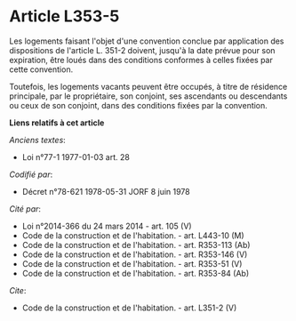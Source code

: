 # Article L353-5

Les logements faisant l'objet d'une convention conclue par application des dispositions de l'article L. 351-2 doivent,
jusqu'à la date prévue pour son expiration, être loués dans des conditions conformes à celles fixées par cette convention. 

Toutefois, les logements vacants peuvent être occupés, à titre de résidence principale, par le propriétaire, son conjoint,
ses ascendants ou descendants ou ceux de son conjoint, dans des conditions fixées par la convention.

**Liens relatifs à cet article**

_Anciens textes_:

  - Loi n°77-1 1977-01-03 art. 28

_Codifié par_:

  - Décret n°78-621 1978-05-31 JORF 8 juin 1978

_Cité par_:

  - Loi n°2014-366 du 24 mars 2014 - art. 105 (V)
  - Code de la construction et de l'habitation. - art. L443-10 (M)
  - Code de la construction et de l'habitation. - art. R353-113 (Ab)
  - Code de la construction et de l'habitation. - art. R353-146 (V)
  - Code de la construction et de l'habitation. - art. R353-51 (V)
  - Code de la construction et de l'habitation. - art. R353-84 (Ab)

_Cite_:

  - Code de la construction et de l'habitation. - art. L351-2 (V)
